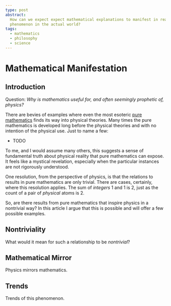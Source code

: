 ```yaml
---
type: post
abstract:
  How can we expect expect mathematical explanations to manifest in real
  phenomenon in the actual world?
tags:
  - mathematics
  - philosophy
  - science
---
```


# Mathematical Manifestation

## Introduction

Question: _Why is mathematics useful for, and often seemingly prophetic of,
physics?_

There are bevies of examples where even the most esoteric
[pure mathematics](https://en.wikipedia.org/wiki/Pure_mathematics) finds its way
into physical theories. Many times the pure mathematics is developed long before
the physical theories and with no intention of the physical use. Just to name a
few:

- TODO

To me, and I would assume many others, this suggests a sense of fundamental
truth about physical reality that pure mathematics can expose. It feels like a
mystical revelation, especially when the particular instances are not rigorously
understood.

One resolution, from the perspective of physics, is that the relations to
results in pure mathematics are only trivial. There are cases, certainly, where
this resolution applies. The sum of _integers_ 1 and 1 is 2, just as the count
of a pair of _physical_ atoms is 2.

So, are there results from pure mathematics that inspire physics in a nontrivial
way? In this article I argue that this is possible and will offer a few possible
examples.

## Nontriviality

What would it mean for such a relationship to be _nontrivial_?

## Mathematical Mirror

Physics mirrors mathematics.

## Trends

Trends of this phenomenon.
